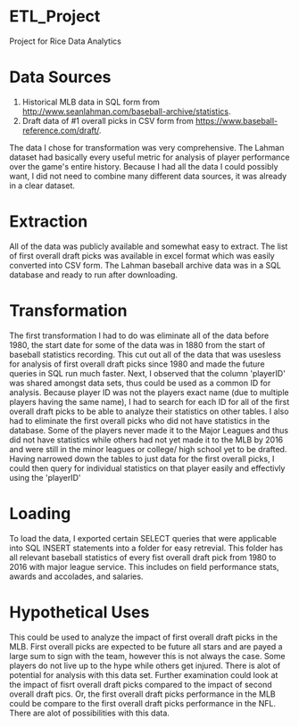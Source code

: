 # ETL_Project
Project for Rice Data Analytics

# Data Sources
1. Historical MLB data in SQL form from http://www.seanlahman.com/baseball-archive/statistics.
2. Draft data of #1 overall picks in CSV form from https://www.baseball-reference.com/draft/.

The data I chose for transformation was very comprehensive. The Lahman dataset had basically every useful metric for analysis of player performance over the game's entire history. Because I had all the data I could possibly want, I did not need to combine many different data sources, it was already in a clear dataset.

# Extraction
All of the data was publicly available and somewhat easy to extract. The list of first overall draft picks was available in excel format which was easily converted into CSV form. The Lahman baseball archive data was in a SQL database and ready to run after downloading.

# Transformation
The first transformation I had to do was eliminate all of the data before 1980, the start date for some of the data was in 1880 from the start of baseball statistics recording. This cut out all of the data that was usesless for analysis of first overall draft picks since 1980 and made the future queries in SQL run much faster. Next, I observed that the column 'playerID' was shared amongst data sets, thus could be used as a common ID for analysis. Because player ID was not the players exact name (due to multiple players having the same name), I had to search for each ID for all of the first overall draft picks to be able to analyze their statistics on other tables. I also had to eliminate the first overall picks who did not have statistics in the database. Some of the players never made it to the Major Leagues and thus did not have statistics while others had not yet made it to the MLB by 2016 and were still in the minor leagues or college/ high school yet to be drafted. Having narrowed down the tables to just data for the first overall picks, I could then query for individual statistics on that player easily and effectivly using the 'playerID'

# Loading
To load the data, I exported certain SELECT queries that were applicable into SQL INSERT statements into a folder for easy retrevial. This folder has all relevant baseball statistics of every fist overall draft pick from 1980 to 2016 with major league service. This includes on field performance stats, awards and accolades, and salaries.

# Hypothetical Uses
This could be used to analyze the impact of first overall draft picks in the MLB. First overall picks are expected to be future all stars and are payed a large sum to sign with the team, however this is not always the case. Some players do not live up to the hype while others get injured. There is alot of potential for analysis with this data set. Further examination could look at the impact of fisrt overall draft picks compared to the impact of second overall draft pics. Or, the first overall draft picks performance in the MLB could be compare to the first overall draft picks performance in the NFL. There are alot of possibilities with this data.
